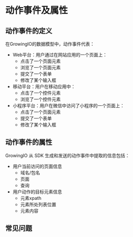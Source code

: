 # 动作事件及属性

## 动作事件的定义

在GrowingIO的数据模型中，动作事件代表：

* Web平台：用户通过在网站应用的一个页面上：
  * 点击了一个页面元素
  * 浏览了一个页面元素
  * 提交了一个表单
  * 修改了某个输入框
* 移动平台：用户在移动应用中：
  * 点击了一个控件元素
  * 浏览了一个控件元素
* 小程序平台：用户在微信中访问了小程序的一个页面上：
  * 点击了一个页面元素
  * 提交了一个表单
  * 修改了某个输入框

## 动作事件的属性

GrowingIO 从 SDK 生成和发送的动作事件中提取的信息包括：

* 用户当前访问的页面信息
  * 域名/包名
  * 页面
  * 查询
* 用户动作的目标元素信息
  * 元素xpath
  * 元素所处列表位置
  * 元素内容

## 常见问题

